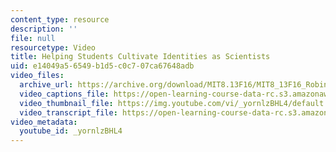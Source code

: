 ```yaml
---
content_type: resource
description: ''
file: null
resourcetype: Video
title: Helping Students Cultivate Identities as Scientists
uid: e14049a5-6549-b1d5-c0c7-07ca67648adb
video_files:
  archive_url: https://archive.org/download/MIT8.13F16/MIT8_13F16_Robinson_Identities_as_Scientists_300k.mp4
  video_captions_file: https://open-learning-course-data-rc.s3.amazonaws.com/8-13-14-experimental-physics-i-ii-junior-lab-fall-2016-spring-2017/98b40c7047ab5203b4ad550ceedca698_yornlzBHL4.vtt
  video_thumbnail_file: https://img.youtube.com/vi/_yornlzBHL4/default.jpg
  video_transcript_file: https://open-learning-course-data-rc.s3.amazonaws.com/8-13-14-experimental-physics-i-ii-junior-lab-fall-2016-spring-2017/508e6163e8cab17128749b6843102ce2_yornlzBHL4.pdf
video_metadata:
  youtube_id: _yornlzBHL4
---
```

